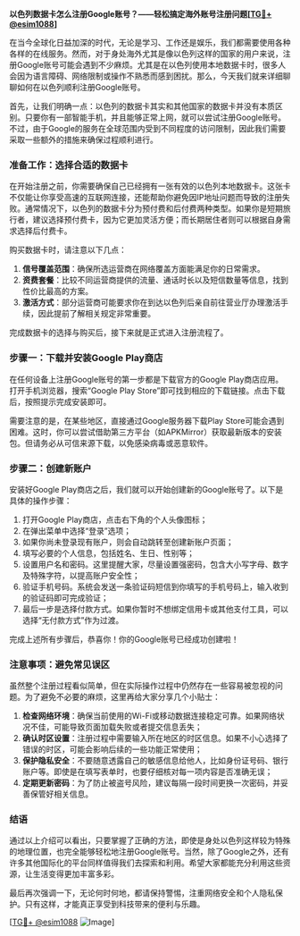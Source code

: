 **以色列数据卡怎么注册Google账号？——轻松搞定海外账号注册问题[[TG💪+ @esim1088](https://t.me/s/esim1088)]**

在当今全球化日益加深的时代，无论是学习、工作还是娱乐，我们都需要使用各种各样的在线服务。然而，对于身处海外尤其是像以色列这样的国家的用户来说，注册Google账号可能会遇到不少麻烦。尤其是在以色列使用本地数据卡时，很多人会因为语言障碍、网络限制或操作不熟悉而感到困扰。那么，今天我们就来详细聊聊如何在以色列顺利注册Google账号。

首先，让我们明确一点：以色列的数据卡其实和其他国家的数据卡并没有本质区别。只要你有一部智能手机，并且能够正常上网，就可以尝试注册Google账号。不过，由于Google的服务在全球范围内受到不同程度的访问限制，因此我们需要采取一些额外的措施来确保过程顺利进行。

### **准备工作：选择合适的数据卡**
在开始注册之前，你需要确保自己已经拥有一张有效的以色列本地数据卡。这张卡不仅能让你享受高速的互联网连接，还能帮助你避免因IP地址问题而导致的注册失败。通常情况下，以色列的数据卡分为预付费和后付费两种类型。如果你是短期旅行者，建议选择预付费卡，因为它更加灵活方便；而长期居住者则可以根据自身需求选择后付费卡。

购买数据卡时，请注意以下几点：
1. **信号覆盖范围**：确保所选运营商在网络覆盖方面能满足你的日常需求。
2. **资费套餐**：比较不同运营商提供的流量、通话时长以及短信数量等信息，找到性价比最高的方案。
3. **激活方式**：部分运营商可能要求你在到达以色列后亲自前往营业厅办理激活手续，因此提前了解相关规定非常重要。

完成数据卡的选择与购买后，接下来就是正式进入注册流程了。

### **步骤一：下载并安装Google Play商店**
在任何设备上注册Google账号的第一步都是下载官方的Google Play商店应用。打开手机浏览器，搜索“Google Play Store”即可找到相应的下载链接。点击下载后，按照提示完成安装即可。

需要注意的是，在某些地区，直接通过Google服务器下载Play Store可能会遇到困难。这时，你可以尝试借助第三方平台（如APKMirror）获取最新版本的安装包。但请务必从可信来源下载，以免感染病毒或恶意软件。

### **步骤二：创建新账户**
安装好Google Play商店之后，我们就可以开始创建新的Google账号了。以下是具体的操作步骤：

1. 打开Google Play商店，点击右下角的个人头像图标；
2. 在弹出菜单中选择“登录”选项；
3. 如果你尚未登录现有账户，则会自动跳转至创建新账户页面；
4. 填写必要的个人信息，包括姓名、生日、性别等；
5. 设置用户名和密码。这里提醒大家，尽量设置强密码，包含大小写字母、数字及特殊字符，以提高账户安全性；
6. 验证手机号码。系统会发送一条验证码短信到你填写的手机号码上，输入收到的验证码即可完成验证；
7. 最后一步是选择付款方式。如果你暂时不想绑定信用卡或其他支付工具，可以选择“无付款方式”作为过渡。

完成上述所有步骤后，恭喜你！你的Google账号已经成功创建啦！

### **注意事项：避免常见误区**
虽然整个注册过程看似简单，但在实际操作过程中仍然存在一些容易被忽视的问题。为了避免不必要的麻烦，这里再给大家分享几个小贴士：

1. **检查网络环境**：确保当前使用的Wi-Fi或移动数据连接稳定可靠。如果网络状况不佳，可能导致页面加载失败或者提交信息丢失；
2. **确认时区设置**：注册过程中需要输入所在地区的时区信息。如果不小心选择了错误的时区，可能会影响后续的一些功能正常使用；
3. **保护隐私安全**：不要随意透露自己的敏感信息给他人，比如身份证号码、银行账户等。即使是在填写表单时，也要仔细核对每一项内容是否准确无误；
4. **定期更新密码**：为了防止被盗号风险，建议每隔一段时间更换一次密码，并妥善保管好相关信息。

### **结语**
通过以上介绍可以看出，只要掌握了正确的方法，即使是身处以色列这样较为特殊的地理位置，也完全能够轻松地注册Google账号。当然，除了Google之外，还有许多其他国际化的平台同样值得我们去探索和利用。希望大家都能充分利用这些资源，让生活变得更加丰富多彩。

最后再次强调一下，无论何时何地，都请保持警惕，注重网络安全和个人隐私保护。只有这样，才能真正享受到科技带来的便利与乐趣。

[[TG💪+ @esim1088](https://t.me/s/esim1088) ![Image](https://i.postimg.cc/4NQfJmqS/Snipaste-2025-05-13-00-14-12.png)]
